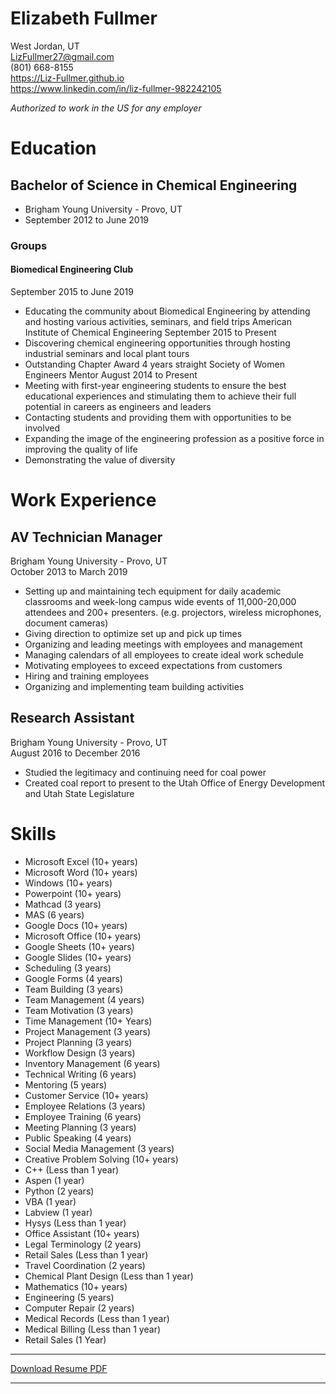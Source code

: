 # Elizabeth Fullmer

West Jordan, UT  
LizFullmer27@gmail.com   
(801) 668-8155  
https://Liz-Fullmer.github.io  
https://www.linkedin.com/in/liz-fullmer-982242105

*Authorized to work in the US for any employer*

# Education

## Bachelor of Science in Chemical Engineering

* Brigham Young University - Provo, UT  
* September 2012 to June 2019

### Groups

#### Biomedical Engineering Club

September 2015 to June 2019

* Educating the community about Biomedical Engineering by attending and hosting various activities, seminars, and field trips American Institute of Chemical Engineering September 2015 to Present
* Discovering chemical engineering opportunities through hosting industrial seminars and local plant tours
* Outstanding Chapter Award 4 years straight Society of Women Engineers Mentor August 2014 to Present
* Meeting with first-year engineering students to ensure the best educational experiences and stimulating them to achieve their full potential in careers as engineers and leaders
* Contacting students and providing them with opportunities to be involved
* Expanding the image of the engineering profession as a positive force in improving the quality of life
* Demonstrating the value of diversity

# Work Experience

## AV Technician Manager

Brigham Young University - Provo, UT  
October 2013 to March 2019

* Setting up and maintaining tech equipment for daily academic classrooms and week-long campus wide events of 11,000-20,000 attendees and 200+ presenters. (e.g. projectors, wireless microphones, document cameras) 
* Giving direction to optimize set up and pick up times 
* Organizing and leading meetings with employees and management 
* Managing calendars of all employees to create ideal work schedule 
* Motivating employees to exceed expectations from customers 
* Hiring and training employees 
* Organizing and implementing team building activities

## Research Assistant

Brigham Young University - Provo, UT  
August 2016 to December 2016

* Studied the legitimacy and continuing need for coal power 
* Created coal report to present to the Utah Office of Energy Development and Utah State Legislature

# Skills

* Microsoft Excel (10+ years)
* Microsoft Word (10+ years)
* Windows (10+ years)
* Powerpoint (10+ years)
* Mathcad (3 years)
* MAS (6 years)
* Google Docs (10+ years)
* Microsoft Office (10+ years)
* Google Sheets (10+ years)
* Google Slides (10+ years)
* Scheduling (3 years)
* Google Forms (4 years)
* Team Building (3 years)
* Team Management (4 years)
* Team Motivation (3 years)
* Time Management (10+ Years)
* Project Management (3 years)
* Project Planning (3 years)
* Workflow Design (3 years)
* Inventory Management (6 years)
* Technical Writing (6 years)
* Mentoring (5 years)
* Customer Service (10+ years)
* Employee Relations (3 years)
* Employee Training (6 years)
* Meeting Planning (3 years)
* Public Speaking (4 years)
* Social Media Management (3 years)
* Creative Problem Solving (10+ years)
* C++ (Less than 1 year)
* Aspen (1 year)
* Python (2 years)
* VBA (1 year)
* Labview (1 year)
* Hysys (Less than 1 year)
* Office Assistant (10+ years)
* Legal Terminology (2 years)
* Retail Sales (Less than 1 year)
* Travel Coordination (2 years)
* Chemical Plant Design (Less than 1 year)
* Mathematics (10+ years)
* Engineering (5 years)
* Computer Repair (2 years)
* Medical Records (Less than 1 year)
* Medical Billing (Less than 1 year)
* Retail Sales (1 Year) 

---

 [Download Resume PDF](Liz-Fullmer-Resume.pdf)

 ---